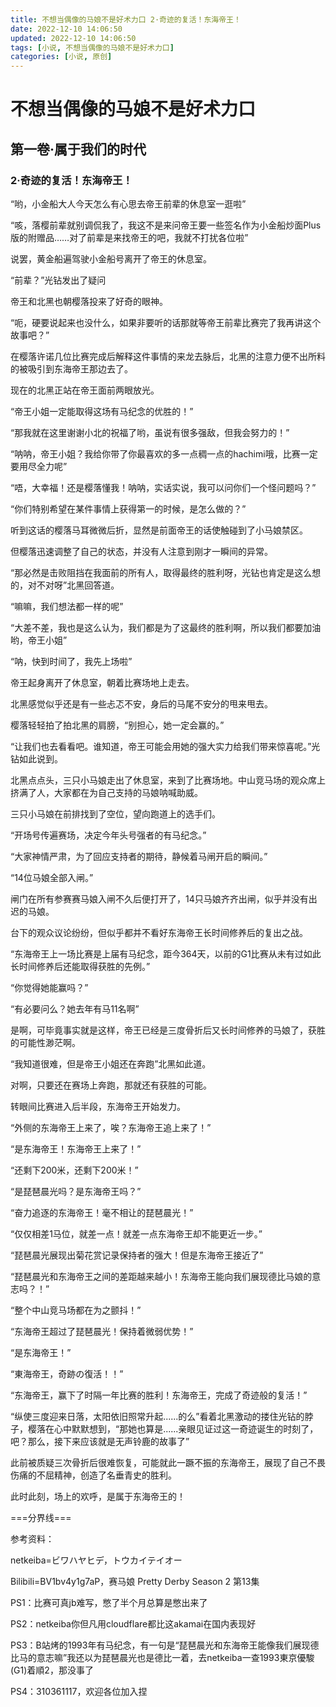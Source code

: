```yaml
---
title: 不想当偶像的马娘不是好术力口 2·奇迹的复活！东海帝王！
date: 2022-12-10 14:06:50
updated: 2022-12-10 14:06:50
tags: [小说, 不想当偶像的马娘不是好术力口]
categories: [小说, 原创]
---
```


# 不想当偶像的马娘不是好术力口

## 第一卷·属于我们的时代

### 2·奇迹的复活！东海帝王！

“哟，小金船大人今天怎么有心思去帝王前辈的休息室一逛啦”

“咳，落樱前辈就别调侃我了，我这不是来问帝王要一些签名作为小金船炒面Plus版的附赠品……对了前辈是来找帝王的吧，我就不打扰各位啦”

说罢，黄金船遍驾驶小金船号离开了帝王的休息室。

“前辈？”光钻发出了疑问

帝王和北黑也朝樱落投来了好奇的眼神。

“呃，硬要说起来也没什么，如果非要听的话那就等帝王前辈比赛完了我再讲这个故事吧？”

在樱落许诺几位比赛完成后解释这件事情的来龙去脉后，北黑的注意力便不出所料的被吸引到东海帝王那边去了。

现在的北黑正站在帝王面前两眼放光。

“帝王小姐一定能取得这场有马纪念的优胜的！”

“那我就在这里谢谢小北的祝福了哟，虽说有很多强敌，但我会努力的！”

“呐呐，帝王小姐？我给你带了你最喜欢的多一点稠一点的hachimi哦，比赛一定要用尽全力呢”

“唔，大幸福！还是樱落懂我！呐呐，实话实说，我可以问你们一个怪问题吗？”

“你们特别希望在某件事情上获得第一的时候，是怎么做的？”

听到这话的樱落马耳微微后折，显然是前面帝王的话使触碰到了小马娘禁区。

但樱落迅速调整了自己的状态，并没有人注意到刚才一瞬间的异常。

“那必然是击败阻挡在我面前的所有人，取得最终的胜利呀，光钻也肯定是这么想的，对不对呀”北黑回答道。

“嘛嘛，我们想法都一样的呢”

“大差不差，我也是这么认为，我们都是为了这最终的胜利啊，所以我们都要加油哟，帝王小姐”

“呐，快到时间了，我先上场啦”

帝王起身离开了休息室，朝着比赛场地上走去。

北黑感觉似乎还是有一些忐忑不安，身后的马尾不安分的甩来甩去。

樱落轻轻拍了拍北黑的肩膀，“别担心，她一定会赢的。”

“让我们也去看看吧。谁知道，帝王可能会用她的强大实力给我们带来惊喜呢。”光钻如此说到。

北黑点点头，三只小马娘走出了休息室，来到了比赛场地。中山竞马场的观众席上挤满了人，大家都在为自己支持的马娘呐喊助威。

三只小马娘在前排找到了空位，望向跑道上的选手们。

“开场号传遍赛场，决定今年头号强者的有马纪念。”

“大家神情严肃，为了回应支持者的期待，静候着马闸开启的瞬间。”

“14位马娘全部入闸。”

闸门在所有参赛赛马娘入闸不久后便打开了，14只马娘齐齐出闸，似乎并没有出迟的马娘。

台下的观众议论纷纷，但似乎都并不看好东海帝王长时间修养后的复出之战。

“东海帝王上一场比赛是上届有马纪念，距今364天，以前的G1比赛从未有过如此长时间修养后还能取得获胜的先例。”

“你觉得她能赢吗？”

“有必要问么？她去年有马11名啊”

是啊，可毕竟事实就是这样，帝王已经是三度骨折后又长时间修养的马娘了，获胜的可能性渺茫啊。

“我知道很难，但是帝王小姐还在奔跑”北黑如此道。

对啊，只要还在赛场上奔跑，那就还有获胜的可能。

转眼间比赛进入后半段，东海帝王开始发力。

“外侧的东海帝王上来了，唉？东海帝王追上来了！”

“是东海帝王！东海帝王上来了！”

“还剩下200米，还剩下200米！”

“是琵琶晨光吗？是东海帝王吗？”

“奋力追逐的东海帝王！毫不相让的琵琶晨光！”

“仅仅相差1马位，就差一点！就差一点东海帝王却不能更近一步。”

“琵琶晨光展现出菊花赏记录保持者的强大！但是东海帝王接近了”

“琵琶晨光和东海帝王之间的差距越来越小！东海帝王能向我们展现德比马娘的意志吗？！”

“整个中山竞马场都在为之颤抖！”

“东海帝王超过了琵琶晨光！保持着微弱优势！”

“是东海帝王！”

“東海帝王，奇跡の復活！！”

“东海帝王，赢下了时隔一年比赛的胜利！东海帝王，完成了奇迹般的复活！”

“纵使三度迎来日落，太阳依旧照常升起......的么”看着北黑激动的搂住光钻的脖子，樱落在心中默默想到，“那她也算是......亲眼见证过这一奇迹诞生的时刻了，吧？那么，接下来应该就是无声铃鹿的故事了”

此前被质疑三次骨折后很难恢复，可能就此一蹶不振的东海帝王，展现了自己不畏伤痛的不屈精神，创造了名垂青史的胜利。

此时此刻，场上的欢呼，是属于东海帝王的！

===分界线===

参考资料：

netkeiba=ビワハヤヒデ，トウカイテイオー

Bilibili=BV1bv4y1g7aP，赛马娘 Pretty Derby Season 2 第13集

PS1：比赛可真jb难写，憋了半个月总算是憋出来了

PS2：netkeiba你但凡用cloudflare都比这akamai在国内表现好

PS3：B站烤的1993年有马纪念，有一句是“琵琶晨光和东海帝王能像我们展现德比马的意志嘛”我还以为琵琶晨光也是德比一着，去netkeiba一查1993東京優駿(G1)着順2，那没事了

PS4：310361117，欢迎各位加入捏
